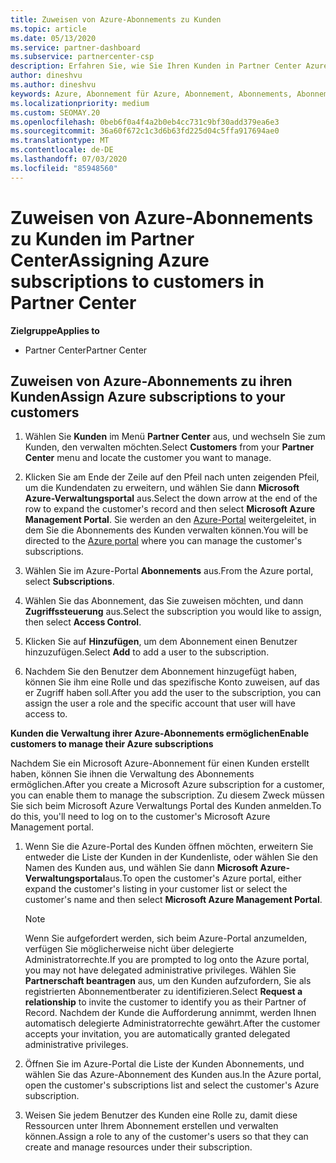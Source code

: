 ```yaml
---
title: Zuweisen von Azure-Abonnements zu Kunden
ms.topic: article
ms.date: 05/13/2020
ms.service: partner-dashboard
ms.subservice: partnercenter-csp
description: Erfahren Sie, wie Sie Ihren Kunden in Partner Center Azure-Abonnements zuweisen und wie Sie es Kunden ermöglichen, ihre eigenen Abonnements zu verwalten.
author: dineshvu
ms.author: dineshvu
keywords: Azure, Abonnement für Azure, Abonnement, Abonnements, Abonnement zuweisen, Abonnement für Azure verwalten
ms.localizationpriority: medium
ms.custom: SEOMAY.20
ms.openlocfilehash: 0beb6f0a4f4a2b0eb4cc731c9bf30add379ea6e3
ms.sourcegitcommit: 36a60f672c1c3d6b63fd225d04c5ffa917694ae0
ms.translationtype: MT
ms.contentlocale: de-DE
ms.lasthandoff: 07/03/2020
ms.locfileid: "85948560"
---
```

# <a name="assigning-azure-subscriptions-to-customers-in-partner-center"></a><span data-ttu-id="6ac6b-104">Zuweisen von Azure-Abonnements zu Kunden im Partner Center</span><span class="sxs-lookup"><span data-stu-id="6ac6b-104">Assigning Azure subscriptions to customers in Partner Center</span></span>

<span data-ttu-id="6ac6b-105">**Zielgruppe**</span><span class="sxs-lookup"><span data-stu-id="6ac6b-105">**Applies to**</span></span>

- <span data-ttu-id="6ac6b-106">Partner Center</span><span class="sxs-lookup"><span data-stu-id="6ac6b-106">Partner Center</span></span>

## <a name="assign-azure-subscriptions-to-your-customers"></a><span data-ttu-id="6ac6b-107">Zuweisen von Azure-Abonnements zu ihren Kunden</span><span class="sxs-lookup"><span data-stu-id="6ac6b-107">Assign Azure subscriptions to your customers</span></span>

1. <span data-ttu-id="6ac6b-108">Wählen Sie **Kunden** im Menü **Partner Center** aus, und wechseln Sie zum Kunden, den verwalten möchten.</span><span class="sxs-lookup"><span data-stu-id="6ac6b-108">Select **Customers** from your **Partner Center** menu and locate the customer you want to manage.</span></span>

2. <span data-ttu-id="6ac6b-109">Klicken Sie am Ende der Zeile auf den Pfeil nach unten zeigenden Pfeil, um die Kundendaten zu erweitern, und wählen Sie dann **Microsoft Azure-Verwaltungsportal** aus.</span><span class="sxs-lookup"><span data-stu-id="6ac6b-109">Select the down arrow at the end of the row to expand the customer's record and then select **Microsoft Azure Management Portal**.</span></span> <span data-ttu-id="6ac6b-110">Sie werden an den [Azure-Portal](https://portal.azure.com/) weitergeleitet, in dem Sie die Abonnements des Kunden verwalten können.</span><span class="sxs-lookup"><span data-stu-id="6ac6b-110">You will be directed to the [Azure portal](https://portal.azure.com/) where you can manage the customer's subscriptions.</span></span>

3. <span data-ttu-id="6ac6b-111">Wählen Sie im Azure-Portal **Abonnements** aus.</span><span class="sxs-lookup"><span data-stu-id="6ac6b-111">From the Azure portal, select **Subscriptions**.</span></span>

4. <span data-ttu-id="6ac6b-112">Wählen Sie das Abonnement, das Sie zuweisen möchten, und dann **Zugriffssteuerung** aus.</span><span class="sxs-lookup"><span data-stu-id="6ac6b-112">Select the subscription you would like to assign, then select **Access Control**.</span></span>

5. <span data-ttu-id="6ac6b-113">Klicken Sie auf **Hinzufügen**, um dem Abonnement einen Benutzer hinzuzufügen.</span><span class="sxs-lookup"><span data-stu-id="6ac6b-113">Select **Add** to add a user to the subscription.</span></span> 

6. <span data-ttu-id="6ac6b-114">Nachdem Sie den Benutzer dem Abonnement hinzugefügt haben, können Sie ihm eine Rolle und das spezifische Konto zuweisen, auf das er Zugriff haben soll.</span><span class="sxs-lookup"><span data-stu-id="6ac6b-114">After you add the user to the subscription, you can assign the user a role and the specific account that user will have access to.</span></span>

<span data-ttu-id="6ac6b-115">**Kunden die Verwaltung ihrer Azure-Abonnements ermöglichen**</span><span class="sxs-lookup"><span data-stu-id="6ac6b-115">**Enable customers to manage their Azure subscriptions**</span></span>

<span data-ttu-id="6ac6b-116">Nachdem Sie ein Microsoft Azure-Abonnement für einen Kunden erstellt haben, können Sie ihnen die Verwaltung des Abonnements ermöglichen.</span><span class="sxs-lookup"><span data-stu-id="6ac6b-116">After you create a Microsoft Azure subscription for a customer, you can enable them to manage the subscription.</span></span> <span data-ttu-id="6ac6b-117">Zu diesem Zweck müssen Sie sich beim Microsoft Azure Verwaltungs Portal des Kunden anmelden.</span><span class="sxs-lookup"><span data-stu-id="6ac6b-117">To do this, you'll need to log on to the customer's Microsoft Azure Management portal.</span></span> 

1. <span data-ttu-id="6ac6b-118">Wenn Sie die Azure-Portal des Kunden öffnen möchten, erweitern Sie entweder die Liste der Kunden in der Kundenliste, oder wählen Sie den Namen des Kunden aus, und wählen Sie dann **Microsoft Azure-Verwaltungsportal**aus.</span><span class="sxs-lookup"><span data-stu-id="6ac6b-118">To open the customer's Azure portal, either expand the customer's listing in your customer list or select the customer's name and then select **Microsoft Azure Management Portal**.</span></span>
   > [!NOTE]  
   > <span data-ttu-id="6ac6b-119">Wenn Sie aufgefordert werden, sich beim Azure-Portal anzumelden, verfügen Sie möglicherweise nicht über delegierte Administratorrechte.</span><span class="sxs-lookup"><span data-stu-id="6ac6b-119">If you are prompted to log onto the Azure portal, you may not have delegated administrative privileges.</span></span> <span data-ttu-id="6ac6b-120">Wählen Sie **Partnerschaft beantragen** aus, um den Kunden aufzufordern, Sie als registrierten Abonnementberater zu identifizieren.</span><span class="sxs-lookup"><span data-stu-id="6ac6b-120">Select **Request a relationship** to invite the customer to identify you as their Partner of Record.</span></span> <span data-ttu-id="6ac6b-121">Nachdem der Kunde die Aufforderung annimmt, werden Ihnen automatisch delegierte Administratorrechte gewährt.</span><span class="sxs-lookup"><span data-stu-id="6ac6b-121">After the customer accepts your invitation, you are automatically granted delegated administrative privileges.</span></span>

2. <span data-ttu-id="6ac6b-122">Öffnen Sie im Azure-Portal die Liste der Kunden Abonnements, und wählen Sie das Azure-Abonnement des Kunden aus.</span><span class="sxs-lookup"><span data-stu-id="6ac6b-122">In the Azure portal, open the customer's subscriptions list and select the customer's Azure subscription.</span></span>

3. <span data-ttu-id="6ac6b-123">Weisen Sie jedem Benutzer des Kunden eine Rolle zu, damit diese Ressourcen unter Ihrem Abonnement erstellen und verwalten können.</span><span class="sxs-lookup"><span data-stu-id="6ac6b-123">Assign a role to any of the customer's users so that they can create and manage resources under their subscription.</span></span>


